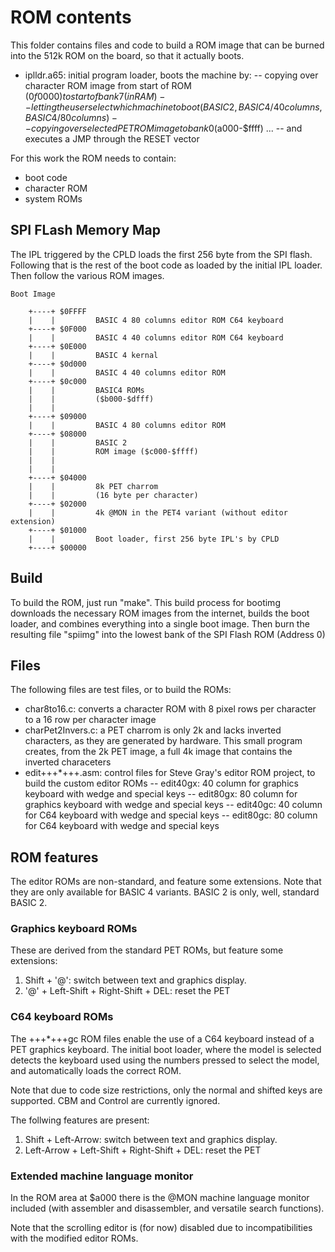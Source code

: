 
# ROM contents

This folder contains files and code to build a ROM image that can be burned into the 512k ROM on the board, so that it actually boots.

- iplldr.a65: initial program loader, boots the machine by:
-- copying over character ROM image from start of ROM ($0f0000) to start of bank 7 (in RAM)
-- letting the user select which machine to boot (BASIC 2, BASIC 4/40 columns, BASIC 4/80 columns)
-- copying over selected PET ROM image to bank 0 ($a000-$ffff) ...
-- and executes a JMP through the RESET vector

For this work the ROM needs to contain:
- boot code
- character ROM
- system ROMs

## SPI FLash Memory Map

The IPL triggered by the CPLD loads the first 256 byte from the SPI flash. Following that is the
rest of the boot code as loaded by the initial IPL loader.
Then follow the various ROM images.

	Boot Image

        +----+ $0FFFF
        |    |         BASIC 4 80 columns editor ROM C64 keyboard
        +----+ $0F000
        |    |         BASIC 4 40 columns editor ROM C64 keyboard
        +----+ $0E000
        |    |         BASIC 4 kernal
        +----+ $0d000
        |    |         BASIC 4 40 columns editor ROM
        +----+ $0c000
        |    |         BASIC4 ROMs
        |    |         ($b000-$dfff)
        |    |  
        +----+ $09000
        |    |         BASIC 4 80 columns editor ROM
        +----+ $08000
        |    |         BASIC 2 
        |    |         ROM image ($c000-$ffff)
        |    |
        |    |
        +----+ $04000
        |    |         8k PET charrom
        |    |         (16 byte per character)
        +----+ $02000
        |    |         4k @MON in the PET4 variant (without editor extension)
        +----+ $01000
        |    |         Boot loader, first 256 byte IPL's by CPLD
        +----+ $00000

## Build

To build the ROM, just run "make".
This build process for bootimg downloads the necessary ROM images from the internet, builds the boot loader, and combines everything into a single boot image.
Then burn the resulting file "spiimg" into the lowest bank of the SPI Flash ROM (Address 0)

## Files

The following files are test files, or to build the ROMs:

- char8to16.c: converts a character ROM with 8 pixel rows per character to a 16 row per character image
- charPet2Invers.c: a PET charrom is only 2k and lacks inverted characters, as they are generated by hardware. This small program creates, from the 2k PET image, a full 4k image that contains the inverted characeters
- edit+++*+++.asm: control files for Steve Gray's editor ROM project, to build the custom editor ROMs
-- edit40gx: 40 column for graphics keyboard with wedge and special keys
-- edit80gx: 80 column for graphics keyboard with wedge and special keys
-- edit40gc: 40 column for C64 keyboard with wedge and special keys
-- edit80gc: 80 column for C64 keyboard with wedge and special keys

## ROM features

The editor ROMs are non-standard, and feature some extensions.
Note that they are only available for BASIC 4 variants. BASIC 2 is only, well, standard BASIC 2.

### Graphics keyboard ROMs

These are derived from the standard PET ROMs, but feature some extensions:

1. Shift + '@': switch between text and graphics display.
1. '@' + Left-Shift + Right-Shift + DEL: reset the PET

### C64 keyboard ROMs

The +++*+++gc ROM files enable the use of a C64 keyboard instead of a PET graphics keyboard. 
The initial boot loader, where the model is selected detects the keyboard used using the numbers
pressed to select the model, and automatically loads the correct ROM.

Note that due to code size restrictions, only the normal and shifted keys are supported. CBM and Control
are currently ignored.

The follwing features are present:

1. Shift + Left-Arrow: switch between text and graphics display.
1. Left-Arrow + Left-Shift + Right-Shift + DEL: reset the PET

### Extended machine language monitor

In the ROM area at $a000 there is the @MON machine language monitor included (with assembler
and disassembler, and versatile search functions). 

Note that the scrolling editor is (for now) disabled due to incompatibilities with the modified
editor ROMs.

